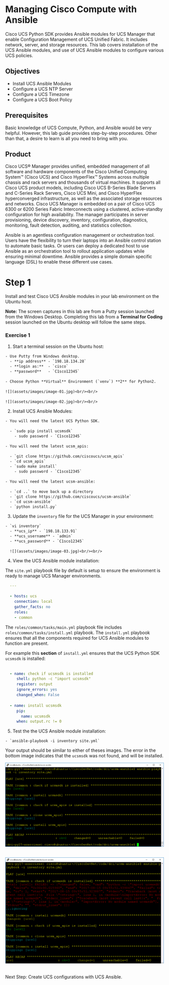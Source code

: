 # Managing Cisco Compute with Ansible

Cisco UCS Python SDK provides Ansible modules for UCS Manager that enable Configuration Management of UCS Unified Fabric. It includes network, server, and storage resources. This lab covers installation of the UCS Ansible modules, and use of UCS Ansible modules to configure various UCS policies.

## Objectives

  - Install UCS Ansible Modules
  - Configure a UCS NTP Server
  - Configure a UCS Timezone
  - Configure a UCS Boot Policy

## Prerequisites

Basic knowledge of UCS Compute, Python, and Ansible would be very helpful. However, this lab guide provides step-by-step procedures. Other than that, a desire to learn is all you need to bring with you.

## Product

Cisco UCS® Manager provides unified, embedded management of all software and hardware components of the Cisco Unified Computing System™ (Cisco UCS) and Cisco HyperFlex™ Systems across multiple chassis and rack servers and thousands of virtual machines. It supports all Cisco UCS product models, including Cisco UCS B-Series Blade Servers and C-Series Rack Servers, Cisco UCS Mini, and Cisco HyperFlex hyperconverged infrastructure, as well as the associated storage resources and networks. Cisco UCS Manager is embedded on a pair of Cisco UCS 6300 or 6200 Series Fabric Interconnects using a clustered, active-standby configuration for high availability. The manager participates in server provisioning, device discovery, inventory, configuration, diagnostics, monitoring, fault detection, auditing, and statistics collection.

 Ansible is an agentless configuration management or orchestration tool. Users have the flexibility to turn their laptops into an Ansible control station to automate basic tasks. Or users can deploy a dedicated host to use Ansible as an orchestration tool to rollout application updates while ensuring minimal downtime. Ansible provides a simple domain specific language (DSL) to enable these different use cases.

# Step 1

Install and test Cisco UCS Ansible modules in your lab environment on the Ubuntu host.


**Note:** The screen captures in this lab are from a Putty session launched from the Windows Desktop. Completing this lab from a **Terminal for Coding** session launched on the Ubuntu desktop will follow the same steps.

### Exercise 1

  1. Start a terminal session on the Ubuntu host:

    - Use Putty from Windows desktop.
      - **ip address** - `198.18.134.28`
      - **login as:**  - `cisco`
      - **password**   - `C1sco12345`

    - Choose Python **Virtual** Environment (`venv`) **2** for Python2.

    ![](assets/images/image-01.jpg)<br/><br/>

    ![](assets/images/image-02.jpg)<br/><br/>

  2. Install UCS Ansible Modules:

    - You will need the latest UCS Python SDK.

      - `sudo pip install ucsmsdk`
        - sudo password - `C1sco12345`

    - You will need the latest ucsm_apis:

      - `git clone https://github.com/ciscoucs/ucsm_apis`
      - `cd ucsm_apis`
      - `sudo make install`
        - sudo password - `C1sco12345`

    - You will need the latest ucsm-ansible:

      - `cd ..` to move back up a directory
      - `git clone https://github.com/ciscoucs/ucsm-ansible`
      - `cd ucsm-ansible`
      - `python install.py`

  3. Update the `inventory` file for the UCS Manager in your environment:

    - `vi inventory`
      - **ucs_ip** - `198.18.133.91`
      - **ucs_username** - `admin`
      - **ucs_password** - `C1sco12345`

      ![](assets/images/image-03.jpg)<br/><br/>

  4. View the UCS Ansible module installation:

  The `site.yml` playbook file by default is setup to ensure the environment is ready to manage UCS Manager environments.

  ```yaml
    ---

    - hosts: ucs
      connection: local
      gather_facts: no
      roles:
      - common
  ```

  The `roles/common/tasks/main.yml` playbook file includes `roles/common/tasks/install.yml` playbook. The `install.yml` playbook ensures that all the components required for UCS Ansible modules to function are present.

  For example this **section** of `install.yml` ensures that the UCS Python SDK `ucsmsdk` is installed:

  ```yaml

    - name: check if ucsmsdk is installed
       shell: python -c "import ucsmsdk"
       register: output
       ignore_errors: yes
       changed_when: False

    - name: install ucsmsdk
       pip:
         name: ucsmsdk
       when: output.rc != 0
  ```


  5. Test the the UCS Ansible module installation:

    - `ansible-playbook -i inventory site.yml`

  Your output should be similar to either of theses images. The error in the bottom image indicates that the `ucsmsdk` was not found, and will be installed.

  ![](assets/images/image-04.jpg)<br/><br/>

  ![](assets/images/image-05.jpg)<br/><br/>

Next Step: Create UCS configurations with UCS Ansible.
